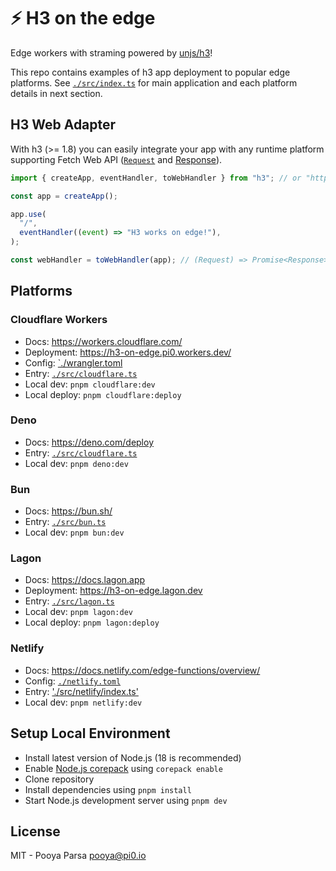 # ⚡️ H3 on the edge

Edge workers with straming powered by [unjs/h3](https://github.com/unjs/h3)!

This repo contains examples of h3 app deployment to popular edge platforms. See [`./src/index.ts`](./src/index.ts) for main application and each platform details in next section.

## H3 Web Adapter

With h3 (>= 1.8) you can easily integrate your app with any runtime platform supporting Fetch Web API ([`Request`](https://developer.mozilla.org/en-US/docs/Web/API/Request) and [Response](https://developer.mozilla.org/en-US/docs/Web/API/Response)).

```ts
import { createApp, eventHandler, toWebHandler } from "h3"; // or "https://esm.sh/h3@1.8.0-rc.2"

const app = createApp();

app.use(
  "/",
  eventHandler((event) => "H3 works on edge!"),
);

const webHandler = toWebHandler(app); // (Request) => Promise<Response>
```

## Platforms

### Cloudflare Workers

- Docs: https://workers.cloudflare.com/
- Deployment: https://h3-on-edge.pi0.workers.dev/
- Config: [`./wrangler.toml](./wrangler.toml)
- Entry: [`./src/cloudflare.ts`](./src/cloudflare.ts)
- Local dev: `pnpm cloudflare:dev`
- Local deploy: `pnpm cloudflare:deploy`

### Deno

- Docs: https://deno.com/deploy
- Entry: [`./src/cloudflare.ts`](./src/cloudflare.ts)
- Local dev: `pnpm deno:dev`

### Bun

- Docs: https://bun.sh/
- Entry: [`./src/bun.ts`](./src/bun.ts)
- Local dev: `pnpm bun:dev`

### Lagon

- Docs: https://docs.lagon.app
- Deployment: https://h3-on-edge.lagon.dev
- Entry: [`./src/lagon.ts`](./src/lagon.ts)
- Local dev: `pnpm lagon:dev`
- Local deploy: `pnpm lagon:deploy`

### Netlify

- Docs: https://docs.netlify.com/edge-functions/overview/
- Config: [`./netlify.toml`](./netlify.toml)
- Entry: ['./src/netlify/index.ts'](./src//netlify/index)
- Local dev: `pnpm netlify:dev`

## Setup Local Environment

- Install latest version of Node.js (18 is recommended)
- Enable [Node.js corepack](https://nodejs.org/api/corepack.html) using `corepack enable`
- Clone repository
- Install dependencies using `pnpm install`
- Start Node.js development server using `pnpm dev`

## License

MIT - Pooya Parsa <pooya@pi0.io>
